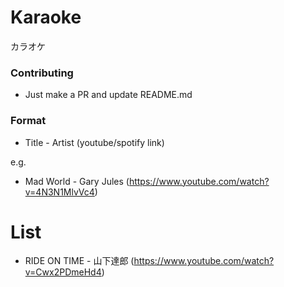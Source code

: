 # Karaoke

カラオケ

### Contributing

- Just make a PR and update README.md

### Format

- Title - Artist (youtube/spotify link)

e.g.

- Mad World - Gary Jules (https://www.youtube.com/watch?v=4N3N1MlvVc4)

# List

- RIDE ON TIME - 山下達郎 (https://www.youtube.com/watch?v=Cwx2PDmeHd4)
